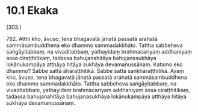 

# 10.1 Ekaka



(303.)

782\. Atthi kho, āvuso, tena bhagavatā jānatā passatā arahatā sammāsambuddhena eko dhammo sammadakkhāto. Tattha sabbeheva saṅgāyitabbaṃ, na vivaditabbaṃ, yathayidaṃ brahmacariyaṃ addhaniyaṃ assa ciraṭṭhitikaṃ, tadassa bahujanahitāya bahujanasukhāya lokānukampāya atthāya hitāya sukhāya devamanussānaṃ. Katamo eko dhammo? Sabbe sattā āhāraṭṭhitikā. Sabbe sattā saṅkhāraṭṭhitikā. Ayaṃ kho, āvuso, tena bhagavatā jānatā passatā arahatā sammāsambuddhena eko dhammo sammadakkhāto. Tattha sabbeheva saṅgāyitabbaṃ, na vivaditabbaṃ, yathayidaṃ brahmacariyaṃ addhaniyaṃ assa ciraṭṭhitikaṃ, tadassa bahujanahitāya bahujanasukhāya lokānukampāya atthāya hitāya sukhāya devamanussānaṃ.



